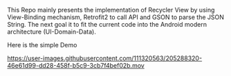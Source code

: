 This Repo mainly presents the implementation of Recycler View by using View-Binding mechanism, Retrofit2 to call API and GSON to parse the JSON String.
The next goal it to fit the current code into the Android modern architecture (UI-Domain-Data).

Here is the simple Demo

https://user-images.githubusercontent.com/111320563/205288320-46e61d99-dd28-458f-b5c9-3cb7f4bef02b.mov



